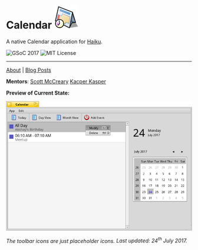 # Calendar ![Calendar Icon](images/calendar_icon_64.png)
A native Calendar application for [Haiku](https://www.haiku-os.org/).

![GSoC 2017](https://img.shields.io/badge/GSoC-2017-green.svg)
![MIT License](https://img.shields.io/github/license/mashape/apistatus.svg)

***
[About](https://www.haiku-os.org/blog/akshayagarwal007/2017-05-08_gsoc_2017_calendar_application/) | [Blog Posts](https://www.haiku-os.org/blog/akshayagarwal007/)

**Mentors**:
[Scott McCreary](https://github.com/scottmc)
[Kacper Kasper](https://github.com/KapiX)

**Preview of Current State:**

![Calendar Preview](images/calendar.png)

*The toolbar icons are just placeholder icons.*
*Last updated: 24<sup>th</sup> July 2017.*
